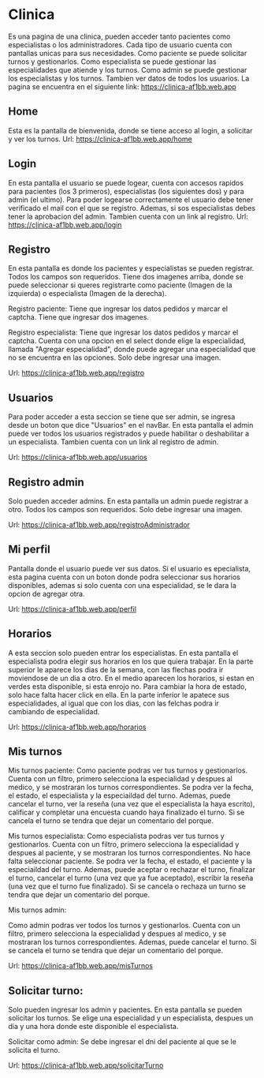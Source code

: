 # Clinica

Es una pagina de una clinica, pueden acceder tanto pacientes como especialistas o los administradores. Cada tipo de usuario cuenta con pantallas unicas para sus necesidades.
Como paciente se puede solicitar turnos y gestionarlos.
Como especialista se puede gestionar las especialidades que atiende y los turnos.
Como admin se puede gestionar los especialistas y los turnos. Tambien ver datos de todos los usuarios.
La pagina se encuentra en el siguiente link: https://clinica-af1bb.web.app

## Home

Esta es la pantalla de bienvenida, donde se tiene acceso al login, a solicitar y ver los turnos.
Url: https://clinica-af1bb.web.app/home

## Login

En esta pantalla el usuario se puede logear, cuenta con accesos rapidos para pacientes (los 3 primeros), especialistas (los siguientes dos) y para admin (el ultimo).
Para poder logearse correctamente el usuario debe tener verificado el mail con el que se registro. Ademas, si sos especialistas debes tener la aprobacion del admin.
Tambien cuenta con un link al registro.
Url: https://clinica-af1bb.web.app/login

## Registro

En esta pantalla es donde los pacientes y especialistas se pueden registrar.
Todos los campos son requeridos.
Tiene dos imagenes arriba, donde se puede seleccionar si queres registrarte como paciente (Imagen de la izquierda) o especialista (Imagen de la derecha).

Registro paciente:
Tiene que ingresar los datos pedidos y marcar el captcha.
Tiene que ingresar dos imagenes.

Registro especialista:
Tiene que ingresar los datos pedidos y marcar el captcha.
Cuenta con una opcion en el select donde elige la especialidad, llamada "Agregar especialidad", donde puede agregar una especialidad que no se encuentra en las opciones.
Solo debe ingresar una imagen.

Url: https://clinica-af1bb.web.app/registro

## Usuarios

Para poder acceder a esta seccion se tiene que ser admin, se ingresa desde un boton que dice "Usuarios" en el navBar.
En esta pantalla el admin puede ver todos los usuarios registrados y puede habilitar o deshabilitar a un especialista.
Tambien cuenta con un link al registro de admin.

Url: https://clinica-af1bb.web.app/usuarios

## Registro admin

Solo pueden acceder admins.
En esta pantalla un admin puede registrar a otro. 
Todos los campos son requeridos.
Solo debe ingresar una imagen.

Url: https://clinica-af1bb.web.app/registroAdministrador

## Mi perfil

Pantalla donde el usuario puede ver sus datos.
Si el usuario es epecialista, esta pagina cuenta con un boton donde podra seleccionar sus horarios disponibles, ademas si solo cuenta con una especialidad, se le dara la opcion de agregar otra.

Url: https://clinica-af1bb.web.app/perfil

## Horarios

A esta seccion solo pueden entrar los especialistas.
En esta pantalla el especialista podra elegir sus horarios en los que quiera trabajar.
En la parte superior le aparece los dias de la semana, con las flechas podra ir moviendose de un dia a otro.
En el medio aparecen los horarios, si estan en verdes esta disponible, si esta enrojo no. Para cambiar la hora de estado, solo hace falta hacer click en ella.
En la parte inferior le apatece sus especialidades, al igual que con los dias, con las felchas podra ir cambiando de especialidad.

Url: https://clinica-af1bb.web.app/horarios

## Mis turnos

Mis turnos paciente:
Como paciente podras ver tus turnos y gestionarlos.
Cuenta con un filtro, primero selecciona la especialidad y despues al medico, y se mostraran los turnos correspondientes.
Se podra ver la fecha, el estado, el especialista y la especiaildad del turno.
Ademas, puede cancelar el turno, ver la reseña (una vez que el especialista la haya escrito), calificar y completar una encuesta cuando haya finalizado el turno.
Si se cancela el turno se tendra que dejar un comentario del porque.

Mis turnos especialista:
Como especialista podras ver tus turnos y gestionarlos.
Cuenta con un filtro, primero selecciona la especialidad y despues al paciente, y se mostraran los turnos correspondientes. No hace falta seleccionar paciente.
Se podra ver la fecha, el estado, el paciente y la especiaildad del turno.
Ademas, puede aceptar o rechazar el turno, finalizar el turno, cancelar el turno (una vez que ya fue aceptado), escribir la reseña (una vez que el turno fue finalizado).
Si se cancela o rechaza un turno se tendra que dejar un comentario del porque.

Mis turnos admin:

Como admin podras ver todos los turnos y gestionarlos.
Cuenta con un filtro, primero selecciona la especialidad y despues al medico, y se mostraran los turnos correspondientes.
Ademas, puede cancelar el turno.
Si se cancela el turno se tendra que dejar un comentario del porque.

Url: https://clinica-af1bb.web.app/misTurnos

## Solicitar turno:

Solo pueden ingresar los admin y pacientes.
En esta pantalla se pueden solicitar los turnos.
Se elige una especialidad y un especialista, despues un dia y una hora donde este disponible el especialista.

Solicitar como admin:
Se debe ingresar el dni del paciente al que se le solicita el turno.

Url: https://clinica-af1bb.web.app/solicitarTurno
